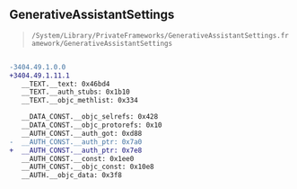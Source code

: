 ## GenerativeAssistantSettings

> `/System/Library/PrivateFrameworks/GenerativeAssistantSettings.framework/GenerativeAssistantSettings`

```diff

-3404.49.1.0.0
+3404.49.1.11.1
   __TEXT.__text: 0x46bd4
   __TEXT.__auth_stubs: 0x1b10
   __TEXT.__objc_methlist: 0x334

   __DATA_CONST.__objc_selrefs: 0x428
   __DATA_CONST.__objc_protorefs: 0x10
   __AUTH_CONST.__auth_got: 0xd88
-  __AUTH_CONST.__auth_ptr: 0x7a0
+  __AUTH_CONST.__auth_ptr: 0x7e8
   __AUTH_CONST.__const: 0x1ee0
   __AUTH_CONST.__objc_const: 0x10e8
   __AUTH.__objc_data: 0x3f8

```
